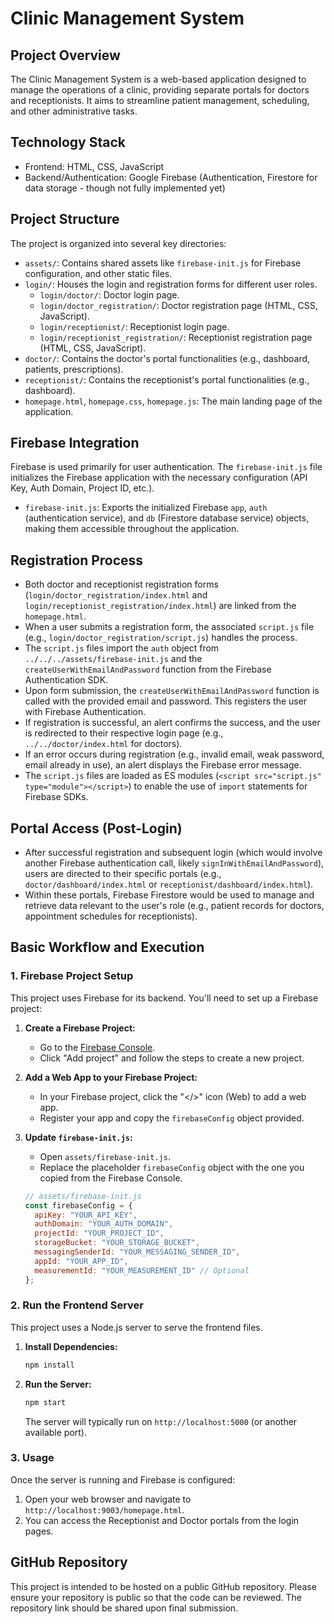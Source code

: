 # Clinic Management System

## Project Overview
The Clinic Management System is a web-based application designed to manage the operations of a clinic, providing separate portals for doctors and receptionists. It aims to streamline patient management, scheduling, and other administrative tasks.

## Technology Stack
- Frontend: HTML, CSS, JavaScript
- Backend/Authentication: Google Firebase (Authentication, Firestore for data storage - though not fully implemented yet)

## Project Structure
The project is organized into several key directories:
- `assets/`: Contains shared assets like `firebase-init.js` for Firebase configuration, and other static files.
- `login/`: Houses the login and registration forms for different user roles.
  - `login/doctor/`: Doctor login page.
  - `login/doctor_registration/`: Doctor registration page (HTML, CSS, JavaScript).
  - `login/receptionist/`: Receptionist login page.
  - `login/receptionist_registration/`: Receptionist registration page (HTML, CSS, JavaScript).
- `doctor/`: Contains the doctor's portal functionalities (e.g., dashboard, patients, prescriptions).
- `receptionist/`: Contains the receptionist's portal functionalities (e.g., dashboard).
- `homepage.html`, `homepage.css`, `homepage.js`: The main landing page of the application.

## Firebase Integration
Firebase is used primarily for user authentication. The `firebase-init.js` file initializes the Firebase application with the necessary configuration (API Key, Auth Domain, Project ID, etc.).
- `firebase-init.js`: Exports the initialized Firebase `app`, `auth` (authentication service), and `db` (Firestore database service) objects, making them accessible throughout the application.

## Registration Process
- Both doctor and receptionist registration forms (`login/doctor_registration/index.html` and `login/receptionist_registration/index.html`) are linked from the `homepage.html`.
- When a user submits a registration form, the associated `script.js` file (e.g., `login/doctor_registration/script.js`) handles the process.
- The `script.js` files import the `auth` object from `../../../assets/firebase-init.js` and the `createUserWithEmailAndPassword` function from the Firebase Authentication SDK.
- Upon form submission, the `createUserWithEmailAndPassword` function is called with the provided email and password. This registers the user with Firebase Authentication.
- If registration is successful, an alert confirms the success, and the user is redirected to their respective login page (e.g., `../../doctor/index.html` for doctors).
- If an error occurs during registration (e.g., invalid email, weak password, email already in use), an alert displays the Firebase error message.
- The `script.js` files are loaded as ES modules (`<script src="script.js" type="module"></script>`) to enable the use of `import` statements for Firebase SDKs.

## Portal Access (Post-Login)
- After successful registration and subsequent login (which would involve another Firebase authentication call, likely `signInWithEmailAndPassword`), users are directed to their specific portals (e.g., `doctor/dashboard/index.html` or `receptionist/dashboard/index.html`).
- Within these portals, Firebase Firestore would be used to manage and retrieve data relevant to the user\'s role (e.g., patient records for doctors, appointment schedules for receptionists).

## Basic Workflow and Execution

### 1. Firebase Project Setup
This project uses Firebase for its backend. You'll need to set up a Firebase project:

1.  **Create a Firebase Project:**
    *   Go to the [Firebase Console](https://console.firebase.google.com/).
    *   Click "Add project" and follow the steps to create a new project.

2.  **Add a Web App to your Firebase Project:**
    *   In your Firebase project, click the "</>" icon (Web) to add a web app.
    *   Register your app and copy the `firebaseConfig` object provided.

3.  **Update `firebase-init.js`:**
    *   Open `assets/firebase-init.js`.
    *   Replace the placeholder `firebaseConfig` object with the one you copied from the Firebase Console.

    ```javascript
    // assets/firebase-init.js
    const firebaseConfig = {
      apiKey: "YOUR_API_KEY",
      authDomain: "YOUR_AUTH_DOMAIN",
      projectId: "YOUR_PROJECT_ID",
      storageBucket: "YOUR_STORAGE_BUCKET",
      messagingSenderId: "YOUR_MESSAGING_SENDER_ID",
      appId: "YOUR_APP_ID",
      measurementId: "YOUR_MEASUREMENT_ID" // Optional
    };
    ```

### 2. Run the Frontend Server
This project uses a Node.js server to serve the frontend files.

1.  **Install Dependencies:**
    ```bash
    npm install
    ```

2.  **Run the Server:**
    ```bash
    npm start
    ```
    The server will typically run on `http://localhost:5000` (or another available port).

### 3. Usage
Once the server is running and Firebase is configured:

1.  Open your web browser and navigate to `http://localhost:9003/homepage.html`.
2.  You can access the Receptionist and Doctor portals from the login pages.

## GitHub Repository
This project is intended to be hosted on a public GitHub repository. Please ensure your repository is public so that the code can be reviewed. The repository link should be shared upon final submission.